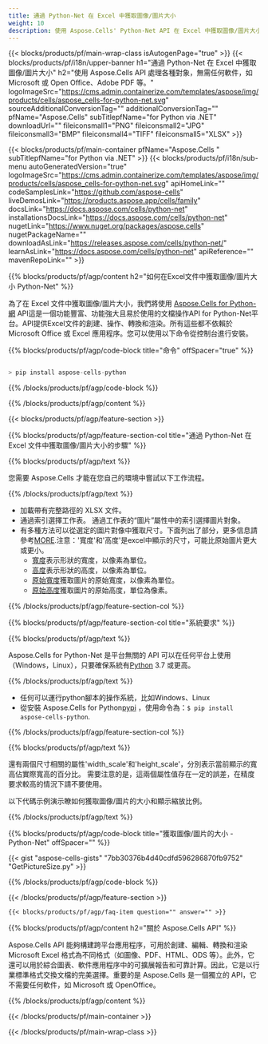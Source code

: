 ```yaml
---
title: 通過 Python-Net 在 Excel 中獲取圖像/圖片大小
weight: 10
description: 使用 Aspose.Cells' Python-Net API 在 Excel 中獲取圖像/圖片大小，無需任何軟件，如 Microsoft 或 Open Office，Adobe PDF 等。
---
```

{{< blocks/products/pf/main-wrap-class isAutogenPage="true" >}}
{{< blocks/products/pf/i18n/upper-banner h1="通過 Python-Net 在 Excel 中獲取圖像/圖片大小" h2="使用 Aspose.Cells API 處理各種對象，無需任何軟件，如 Microsoft 或 Open Office、Adobe PDF 等。" logoImageSrc="https://cms.admin.containerize.com/templates/aspose/img/products/cells/aspose_cells-for-python-net.svg" sourceAdditionalConversionTag="" additionalConversionTag="" pfName="Aspose.Cells" subTitlepfName="for Python via .NET" downloadUrl="" fileiconsmall1="PNG" fileiconsmall2="JPG" fileiconsmall3="BMP" fileiconsmall4="TIFF" fileiconsmall5="XLSX" >}}

{{< blocks/products/pf/main-container pfName="Aspose.Cells " subTitlepfName="for Python via .NET" >}}
{{< blocks/products/pf/i18n/sub-menu autoGeneratedVersion="true" logoImageSrc="https://cms.admin.containerize.com/templates/aspose/img/products/cells/aspose_cells-for-python-net.svg" apiHomeLink="" codeSamplesLink="https://github.com/aspose-cells" liveDemosLink="https://products.aspose.app/cells/family" docsLink="https://docs.aspose.com/cells/python-net" installationsDocsLink="https://docs.aspose.com/cells/python-net" nugetLink="https://www.nuget.org/packages/aspose.cells" nugetPackageName="" downloadAsLink="https://releases.aspose.com/cells/python-net/" learnAsLink="https://docs.aspose.com/cells/python-net" apiReference="" mavenRepoLink="" >}}

{{% blocks/products/pf/agp/content h2="如何在Excel文件中獲取圖像/圖片大小 Python-Net" %}}

為了在 Excel 文件中獲取圖像/圖片大小，我們將使用
 [Aspose.Cells for Python-網](https://pypi.org/project/aspose-cells-python/) 
API這是一個功能豐富、功能強大且易於使用的文檔操作API for Python-Net平台。API提供Excel文件的創建、操作、轉換和渲染。所有這些都不依賴於 Microsoft Office 或 Excel 應用程序。您可以使用以下命令從控制台進行安裝。

{{% blocks/products/pf/agp/code-block title="命令" offSpacer="true" %}}

```cs

> pip install aspose-cells-python

```

{{% /blocks/products/pf/agp/code-block %}}

{{% /blocks/products/pf/agp/content %}}

{{< blocks/products/pf/agp/feature-section >}}

{{% blocks/products/pf/agp/feature-section-col title="通過 Python-Net 在 Excel 文件中獲取圖像/圖片大小的步驟" %}}

{{% blocks/products/pf/agp/text %}}

您需要 Aspose.Cells 才能在您自己的環境中嘗試以下工作流程。

{{% /blocks/products/pf/agp/text %}}

+ 加載帶有完整路徑的 XLSX 文件。
+ 通過索引選擇工作表。
通過工作表的“圖片”屬性中的索引選擇圖片對象。
 + 有多種方法可以從選定的圖片對像中獲取尺寸。下面列出了部分，更多信息請參考[MORE](https://reference.aspose.com/cells/python-net/aspose.cells.drawing/picture/).注意：'寬度'和'高度'是excel中顯示的尺寸，可能比原始圖片更大或更小。
    + [寬度](https://reference.aspose.com/cells/python-net/aspose.cells.drawing/picture/width/)表示形狀的寬度，以像素為單位。
    + [高度](https://reference.aspose.com/cells/python-net/aspose.cells.drawing/picture/height/)表示形狀的高度，以像素為單位。
    + [原始寬度](https://reference.aspose.com/cells/python-net/aspose.cells.drawing/picture/original_width/)獲取圖片的原始寬度，以像素為單位。
    + [原始高度](https://reference.aspose.com/cells/python-net/aspose.cells.drawing/picture/original_height/)獲取圖片的原始高度，單位為像素。
    

{{% /blocks/products/pf/agp/feature-section-col %}}

{{% blocks/products/pf/agp/feature-section-col title="系統要求" %}}

{{% blocks/products/pf/agp/text %}}

 Aspose.Cells for Python-Net 是平台無關的 API 可以在任何平台上使用（Windows，Linux），只要確保系統有[Python](https://www.python.org/downloads/) 3.7 或更高。
 
{{% /blocks/products/pf/agp/text %}}

- 任何可以運行python腳本的操作系統，比如Windows、Linux
- 從安裝 Aspose.Cells for Python<a href="https://pypi.org/project/aspose-cells-python/">pypi</a> ，使用命令為：<code>$ pip install aspose-cells-python</code>.

{{% /blocks/products/pf/agp/feature-section-col %}}

{{% blocks/products/pf/agp/text %}}
 
還有兩個尺寸相關的屬性'width_scale'和'height_scale'，分別表示當前顯示的寬高佔實際寬高的百分比。
需要注意的是，這兩個屬性值存在一定的誤差，在精度要求較高的情況下請不要使用。
 
以下代碼示例演示瞭如何獲取圖像/圖片的大小和顯示縮放比例。

{{% /blocks/products/pf/agp/text %}}

{{% blocks/products/pf/agp/code-block title="獲取圖像/圖片的大小 - Python-Net" offSpacer="" %}}

{{< gist "aspose-cells-gists" "7bb30376b4d40cdfd596286870fb9752" "GetPictureSize.py" >}}

{{% /blocks/products/pf/agp/code-block %}}

{{< /blocks/products/pf/agp/feature-section >}}

    {{< blocks/products/pf/agp/faq-item question="" answer="" >}}
 

<!-- aboutfile Starts -->

{{% blocks/products/pf/agp/content h2="關於 Aspose.Cells API" %}}

Aspose.Cells API 能夠構建跨平台應用程序，可用於創建、編輯、轉換和渲染 Microsoft Excel 格式為不同格式（如圖像、PDF、HTML、ODS 等）。此外，它還可以用於綜合圖表、軟件應用程序中的可擴展報告和可靠計算。因此，它是以行業標準格式交換文檔的完美選擇。重要的是 Aspose.Cells 是一個獨立的 API，它不需要任何軟件，如 Microsoft 或 OpenOffice。

{{% /blocks/products/pf/agp/content %}}



<!-- aboutfile Ends -->
<!--
{{< blocks/products/pf/agp/other-supported-section title="Other Supported Splitting Formats" subTitle="Using C#, One can also split large file into chunks of many other file formats including." >}}

{{< blocks/products/pf/agp/other-supported-section-item href="https://products.aspose.com/cells/net/splitter/ods/" name="ODS" description="OpenDocument Spreadsheet File" >}}
{{< blocks/products/pf/agp/other-supported-section-item href="https://products.aspose.com/cells/net/splitter/xls/" name="XLS" description="Excel Binary Format" >}}
{{< blocks/products/pf/agp/other-supported-section-item href="https://products.aspose.com/cells/net/splitter/xlsb/" name="XLSB" description="Binary Excel Workbook File" >}}
{{< blocks/products/pf/agp/other-supported-section-item href="https://products.aspose.com/cells/net/splitter/xlsm/" name="XLSM" description="Spreadsheet File" >}}

{{< /blocks/products/pf/agp/other-supported-section >}}

-->

{{< /blocks/products/pf/main-container >}}
    
{{< /blocks/products/pf/main-wrap-class >}}
